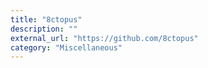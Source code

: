```yaml
---
title: "8ctopus"
description: ""
external_url: "https://github.com/8ctopus"
category: "Miscellaneous"
---
```

